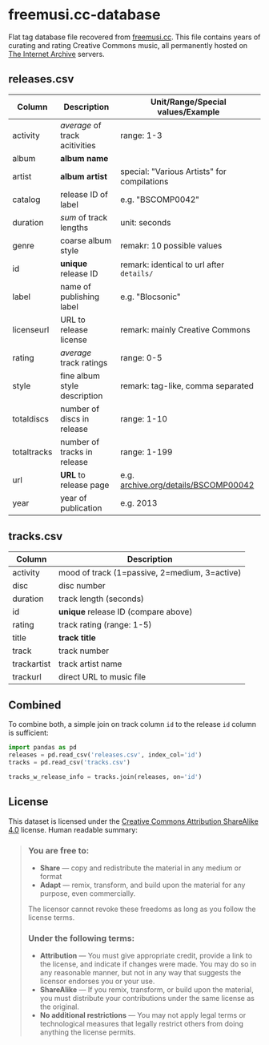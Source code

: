 freemusi.cc-database
====================


Flat tag database file recovered from [freemusi.cc](http://freemusi.cc). This file contains years of curating and rating Creative Commons music, all permanently hosted on [The Internet Archive](https://archive.org/details/audio) servers.

releases.csv
------------

| Column       | Description | Unit/Range/Special values/Example  |
| ------------ | ----------- | --------------------- |
| activity     | *average* of track acitivities | range: 1-3 |
| album        | **album name**  |
| artist       | **album artist** | special: "Various Artists" for compilations |
| catalog      | release ID of label | e.g. "BSCOMP0042" |
| duration     | *sum* of track lengths | unit: seconds |
| genre        | coarse album style | remakr: 10 possible values |
| id           | **unique** release ID | remark: identical to url after `details/` |
| label        | name of publishing label | e.g. "Blocsonic" |
| licenseurl   | URL to release license | remark: mainly Creative Commons |
| rating       | *average* track ratings | range: 0-5 |
| style        | fine album style description | remark: tag-like, comma separated |
| totaldiscs   | number of discs in release  | range: 1-10 |
| totaltracks  | number of tracks in release  | range: 1-199 |
| url          | **URL** to release page  | e.g. [archive.org/details/BSCOMP00042](https://archive.org/details/BSCOMP0042) |
| year         | year of publication  | e.g. 2013 |



tracks.csv
----------
| Column       | Description |
| ------------ | ----------- |
| activity     | mood of track (1=passive, 2=medium, 3=active) |
| disc         | disc number |
| duration     | track length (seconds) |
| id           | **unique** release ID (compare above) |
| rating       | track rating (range: 1-5) |
| title        | **track title** |
| track        | track number |
| trackartist  | track artist name |
| trackurl     | direct URL to music file |


Combined
--------

To combine both, a simple join on track column `id` to the release `id` column is sufficient:

```python
import pandas as pd
releases = pd.read_csv('releases.csv', index_col='id')
tracks = pd.read_csv('tracks.csv')

tracks_w_release_info = tracks.join(releases, on='id')
```

License
-------

This dataset is licensed under the [Creative Commons Attribution ShareAlike 4.0](https://creativecommons.org/licenses/by-sa/4.0/) license. Human readable summary:

> ### You are free to:
>   * **Share** — copy and redistribute the material in any medium or format
>   * **Adapt** — remix, transform, and build upon the material for any purpose, even commercially.
>
> The licensor cannot revoke these freedoms as long as you follow the license terms.
>
> ### Under the following terms:
>   * **Attribution** — You must give appropriate credit, provide a link to the license, and indicate if changes were made. You may do so in any reasonable manner, but not in any way that suggests the licensor endorses you or your use.
>   * **ShareAlike** — If you remix, transform, or build upon the material, you must distribute your contributions under the same license as the original.
>   * **No additional restrictions** — You may not apply legal terms or technological measures that legally restrict others from doing anything the license permits.
